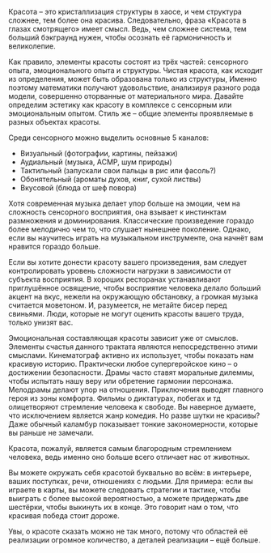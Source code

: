 Красота – это кристаллизация структуры в хаосе, и чем структура сложнее, тем более она красива. Следовательно, фраза «Красота в глазах смотрящего» имеет смысл. Ведь, чем сложнее система, тем больший бэкграунд нужен, чтобы осознать её гармоничность и великолепие.

Как правило, элементы красоты состоят из трёх частей: сенсорного опыта, эмоционального опыта и структуры. Чистая красота, как исходит из определения, может быть образована только из структуры, Именно поэтому математики получают удовольствие, анализируя разного рода модели, совершенно оторванные от материального мира. Давайте определим эстетику как красоту в комплексе с сенсорным или эмоциональным опытом. Стиль же – общие элементы проявляемые в разных объектах красоты.

Среди сенсорного можно выделить основные 5 каналов:
* Визуальный (фотографии, картины, пейзажи)
* Аудиальный (музыка, АСМР, шум природы)
* Тактильный (запускали свои пальцы в рис или фасоль?)
* Обонятельный (ароматы духов, книг, сухой листвы)
* Вкусовой (блюда от шеф повора)

Хотя современная музыка делает упор больше на эмоции, чем на сложность сенсорного восприятия, она взывает к инстинктам размножения и доминирования. Классические произведение гораздо более мелодично чем то, что слушает нынешнее поколение. Однако, если вы научитесь играть на музыкальном инструменте, она начнёт вам нравится гораздо больше.

Если вы хотите донести красоту вашего произведения, вам следует контролировать уровень сложности нагрузки в зависимости от субъекта восприятия. В хороших ресторанах устанавливают приглушённое освящение, чтобы восприятие человека делало больший акцент на вкус, нежели на окружающую обстановку, а громкая музыка считается моветоном. И, разумеется, не метайте бисер перед свиньями. Люди, которые не могут оценить красоты вашего труда, только унизят вас.

Эмоциональная составляющая красоты зависит уже от смыслов. Элементы счастья данного трактата являются непосредственно этими смыслами. Кинематограф активно их использует, чтобы показать нам красивую историю. Практически любое супергеройское кино – о достижении безопасности. Драмы часто ставят моральные дилеммы, чтобы испытать нашу веру или обретение гармонии персонажа. Мелодрамы делают упор на отношения. Приключения выводят главного героя из зоны комфорта. Фильмы о диктатурах, побегах и тд олицетворяют стремление человека к свободе. Вы наверное думаете, что исключением является жанр комедия. Но разве шутки не красивы? Даже обычный каламбур показывает тонкие закономерности, которые вы раньше не замечали. 

Красота, пожалуй, является самым благородным стремлением человека, ведь именно оно больше всего отличает нас от животных.

Вы можете окружать себя красотой буквально во всём: в интерьере, ваших поступках, речи, отношениях с людьми. Для примера: если вы играете в карты, вы можете следовать стратегии и тактике, чтобы выиграть с более высокой вероятностью, а можете придержать две шестёрки, чтобы выкинуть их в конце. Это говорит нам о том, что красивая победа стоит дороже.

Увы, о красоте сказать можно не так много, потому что областей её реализации огромное количество, а деталей реализации – ещё больше.